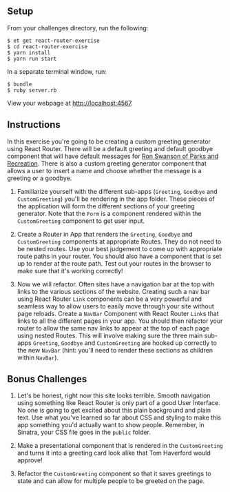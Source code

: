 ## Setup

From your challenges directory, run the following:

```no-highlight
$ et get react-router-exercise
$ cd react-router-exercise
$ yarn install
$ yarn run start
```

In a separate terminal window, run:

```no-highlight
$ bundle
$ ruby server.rb
```

View your webpage at <http://localhost:4567>.

## Instructions

In this exercise you're going to be creating a custom greeting generator using React Router.
There will be a default greeting and default goodbye component that will have default
messages for [Ron Swanson of Parks and Recreation](https://www.youtube.com/watch?v=nWIeYfDdzHo).
There is also a custom greeting generator component that allows a user to insert a name and choose whether
the message is a greeting or a goodbye.

  1. Familiarize yourself with the different sub-apps (`Greeting`, `Goodbye` and `CustomGreeting`)
  you'll be rendering in the app folder. These pieces of the application will form the different
  sections of your greeting generator. Note that the `Form` is a component rendered within the
  `CustomGreeting` component to get user input.

  2. Create a Router in App that renders the `Greeting`, `Goodbye` and `CustomGreeting` components at appropriate Routes.
  They do not need to be nested routes. Use your best judgement to come up with appropriate route paths in your router. You should also have a component that is set up to render at the route path. Test out your routes in the browser to make sure that it's working correctly!

  3. Now we will refactor. Often sites have a navigation bar at the top with links to the various sections of the website.
  Creating such a nav bar using React Router `Link` components can be a very powerful and seamless way to allow users to easily move through your site without page reloads. Create a `NavBar` Component with React Router `Link`s
  that links to all the different pages in your app. You should then refactor your router to allow the same nav links to appear at the top of each page using nested Routes. This will involve making sure the three main sub-apps `Greeting`, `Goodbye` and `CustomGreeting` are hooked up correctly to the new `NavBar` (hint: you'll need to render these sections as children within `NavBar`).

## Bonus Challenges

  1. Let's be honest, right now this site looks terrible. Smooth navigation using something like React Router is only
  part of a good User Interface. No one is going to get excited about this plain background and plain
  text. Use what you've learned so far about CSS and styling to make this app
  something you'd actually want to show people. Remember, in Sinatra, your CSS file goes in the `public` folder.

  2. Make a presentational component that is rendered in the `CustomGreeting` and turns it into a greeting card look alike
  that Tom Haverford would approve!

  3. Refactor the `CustomGreeting` component so that it saves greetings to state and can allow for
  multiple people to be greeted on the page.
